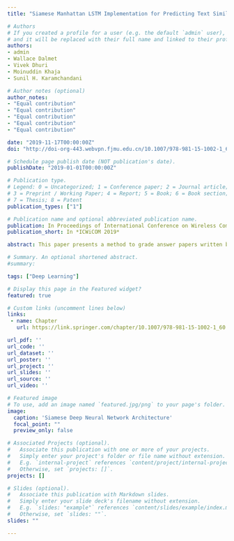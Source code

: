 ```yaml
---
title: "Siamese Manhattan LSTM Implementation for Predicting Text Similarity and Grading of Student Test Papers"

# Authors
# If you created a profile for a user (e.g. the default `admin` user), write the username (folder name) here 
# and it will be replaced with their full name and linked to their profile.
authors:
- admin
- Wallace Dalmet
- Vivek Dhuri
- Moinuddin Khaja
- Sunil H. Karamchandani

# Author notes (optional)
author_notes:
- "Equal contribution"
- "Equal contribution"
- "Equal contribution"
- "Equal contribution"
- "Equal contribution"

date: "2019-11-17T00:00:00Z"
doi: "http://doi-org-443.webvpn.fjmu.edu.cn/10.1007/978-981-15-1002-1_60"

# Schedule page publish date (NOT publication's date).
publishDate: "2019-01-01T00:00:00Z"

# Publication type.
# Legend: 0 = Uncategorized; 1 = Conference paper; 2 = Journal article;
# 3 = Preprint / Working Paper; 4 = Report; 5 = Book; 6 = Book section;
# 7 = Thesis; 8 = Patent
publication_types: ["1"]

# Publication name and optional abbreviated publication name.
publication: In Proceedings of International Conference on Wireless Communication
publication_short: In *ICWiCOM 2019*

abstract: This paper presents a method to grade answer papers written by the students by assessing the semantic similarity between the written answers and the actual answers and grading them accordingly based on the amount of semantic similarity between the two. There is a need for automatic grading of answers for faster checking of papers and to reduce the work of the teachers, also the method of text similarity can be used in search engines to find a particular document on the Internet or by question-answer sites such as Quora to determine similar questions. We have implemented this by using Manhattan LSTM (Long short-term memory) which is a Siamese deep neural network. This method uses word embedding vectors to create embedded matrices which are fed to LSTM and similarity function to get the result of the similarity between answers and then scaled to the appropriate grade.

# Summary. An optional shortened abstract.
#summary: 

tags: ["Deep Learning"]

# Display this page in the Featured widget?
featured: true

# Custom links (uncomment lines below)
links:
 - name: Chapter
   url: https://link.springer.com/chapter/10.1007/978-981-15-1002-1_60

url_pdf: ''
url_code: ''
url_dataset: ''
url_poster: ''
url_project: ''
url_slides: ''
url_source: ''
url_video: ''

# Featured image
# To use, add an image named `featured.jpg/png` to your page's folder. 
image:
  caption: 'Siamese Deep Neural Network Architecture'
  focal_point: ""
  preview_only: false

# Associated Projects (optional).
#   Associate this publication with one or more of your projects.
#   Simply enter your project's folder or file name without extension.
#   E.g. `internal-project` references `content/project/internal-project/index.md`.
#   Otherwise, set `projects: []`.
projects: []

# Slides (optional).
#   Associate this publication with Markdown slides.
#   Simply enter your slide deck's filename without extension.
#   E.g. `slides: "example"` references `content/slides/example/index.md`.
#   Otherwise, set `slides: ""`.
slides: ""

---
```



